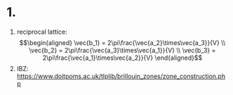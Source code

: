 # 1. 
1. reciprocal lattice: 
$$\begin{aligned}
\vec{b_1} = 2\pi\frac{\vec{a_2}\times\vec{a_3}}{V} \\
\vec{b_2} = 2\pi\frac{\vec{a_3}\times\vec{a_1}}{V} \\
\vec{b_3} = 2\pi\frac{\vec{a_1}\times\vec{a_2}}{V} 
\end{aligned}$$
2. IBZ: https://www.doitpoms.ac.uk/tlplib/brillouin_zones/zone_construction.php